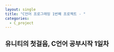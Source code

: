 ```yaml
---
layout: single
title: "C언어 프로그래밍 1번째 프로젝트 - "
categories:
  - C_project
---
```


## 유니티의 첫걸음, C언어 공부시작 1일차
